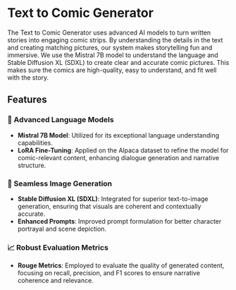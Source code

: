 # Text to Comic Generator

The Text to Comic Generator uses advanced AI models to turn written stories into engaging comic strips. By understanding the details in the text and creating matching pictures, our system makes storytelling fun and immersive. We use the Mistral 7B model to understand the language and Stable Diffusion XL (SDXL) to create clear and accurate comic pictures. This makes sure the comics are high-quality, easy to understand, and fit well with the story.

## Features

### 🌟 Advanced Language Models
- **Mistral 7B Model**: Utilized for its exceptional language understanding capabilities.
- **LoRA Fine-Tuning**: Applied on the Alpaca dataset to refine the model for comic-relevant content, enhancing dialogue generation and narrative structure.

### 🎨 Seamless Image Generation
- **Stable Diffusion XL (SDXL)**: Integrated for superior text-to-image generation, ensuring that visuals are coherent and contextually accurate.
- **Enhanced Prompts**: Improved prompt formulation for better character portrayal and scene depiction.

### 📈 Robust Evaluation Metrics
- **Rouge Metrics**: Employed to evaluate the quality of generated content, focusing on recall, precision, and F1 scores to ensure narrative coherence and relevance.
